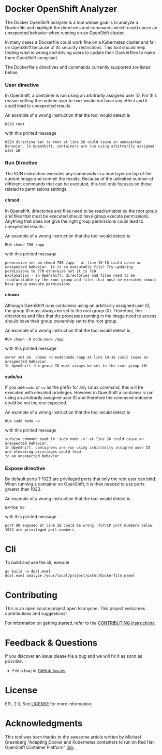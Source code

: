 # Docker OpenShift Analyzer

The Docker OpenShift analyzer is a tool whose goal is to analyze a Dockerfile and highlight the directives and commands which could cause an unexpected behavior when running on an OpenShift cluster.

In many cases a Dockerfile could work fine on a Kubernetes cluster and fail on OpenShift because of its security restrictions. This tool should help finding what is wrong and driving users to update their Dockerfiles to make them OpenShift compliant.

The Dockerfile's directives and commands currently supported are listed below.

### User directive

In OpenShift, a container is run using an arbitrarily assigned user ID. For this reason setting the runtime user to `root` would not have any effect and it could lead to unexpected results.

An example of a wrong instruction that the tool would detect is
```
USER root
```

with this printed message 
```
USER directive set to root at line 28 could cause an unexpected behavior. In OpenShift, containers are run using arbitrarily assigned user ID
```

### Run Directive

The RUN instruction executes any commands in a new layer on top of the current image and commit the results. Because of the unlimited number of different commands that can be executed, this tool only focuses on those related to permissions settings.

#### chmod

In Openshift, directories and files need to be read/writable by the root group and files that must be executed should have group execute permissions.
Anything that does not give the right group permissions could lead to unexpected results.

An example of a wrong instruction that the tool would detect is
```
RUN chmod 700 /app
```

with this printed message 
```
permission set on chmod 700 /app   at line 10-18 could cause an unexpected behavior. Is it an executable file? Try updating permissions to 770 otherwise set it to 760
Explanation - in Openshift, directories and files need to be read/writable by the root group and files that must be executed should have group execute permissions
```

#### chown

Although OpenShift runs containers using an arbitrarily assigned user ID, the group ID must always be set to the root group (0). Therefore, the directories and files that the processes running in the image need to access should have their group ownership set to the root group. 

An example of a wrong instruction that the tool would detect is
```
RUN chown -R node:node /app
```

with this printed message 
```
owner set on  chown -R node:node /app at line 10-18 could cause an unexpected behavior. 
In OpenShift the group ID must always be set to the root group (0)
```

#### sudo/su

If you use `sudo` or `su` as the prefix for any Linux command, this will be executed with elevated privileges. However in OpenShift a container is run using an arbitrarily assigned user ID and therefore the command outcome could be not the one expected.

An example of a wrong instruction that the tool would detect is
```
RUN sudo node -v
```

with this printed message 
```
sudo/su command used in 'sudo node -v' at line 26 could cause an unexpected behavior. 
In OpenShift, containers are run using arbitrarily assigned user ID and elevating privileges could lead 
to an unexpected behavior
```

### Expose directive

By default ports 1-1023 are privileged ports that only the root user can bind. When running a container on OpenShift, it is then needed to use ports greater than 1023.

An example of a wrong instruction that the tool would detect is
```
EXPOSE 80
```

with this printed message 
```
port 80 exposed at line 28 could be wrong. TCP/IP port numbers below 1024 are privileged port numbers
```

Cli
===

To build and use the cli, execute

```
go build -o doa[.exe]
doa[.exe] analyze /your/local/project/path[/Dockerfile_name]
```

Contributing
============
This is an open source project open to anyone. This project welcomes contributions and suggestions!

For information on getting started, refer to the [CONTRIBUTING instructions](CONTRIBUTING.md).


Feedback & Questions
====================
If you discover an issue please file a bug and we will fix it as soon as possible.
* File a bug in [GitHub Issues](https://github.com/lstocchi/docker-openshift-analyzer).

License
=======
EPL 2.0, See [LICENSE](LICENSE) for more information.

Acknowledgments
===============

This tool was born thanks to the awesome article written by Michael Greenberg "Adapting Docker and Kubernetes containers to run on Red Hat OpenShift Container Platform" [link](https://developers.redhat.com/blog/2020/10/26/adapting-docker-and-kubernetes-containers-to-run-on-red-hat-openshift-container-platform).
